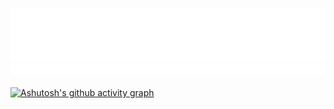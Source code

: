 ![Hello](hello.png)
![Hello](divider.png)
<br>
<br>
[![Ashutosh's github activity graph](https://github-readme-activity-graph.cyclic.app/graph?username=hicapa&theme=github-compact)](https://github.com/ashutosh00710/github-readme-activity-graph)
